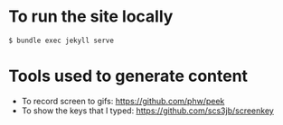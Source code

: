 # To run the site locally

```
$ bundle exec jekyll serve
```

# Tools used to generate content

- To record screen to gifs: https://github.com/phw/peek
- To show the keys that I typed: https://github.com/scs3jb/screenkey


